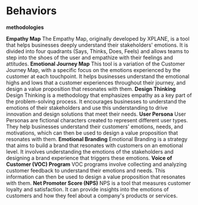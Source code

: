# Behaviors

**methodologies**

**Empathy Map**
The Empathy Map, originally developed by XPLANE, is a tool that helps businesses deeply understand their stakeholders' emotions. It is divided into four quadrants (Says, Thinks, Does, Feels) and allows teams to step into the shoes of the user and empathize with their feelings and attitudes.
**Emotional Journey Map**
This tool is a variation of the Customer Journey Map, with a specific focus on the emotions experienced by the customer at each touchpoint. It helps businesses understand the emotional highs and lows that a customer experiences throughout their journey, and design a value proposition that resonates with them.
**Design Thinking**
Design Thinking is a methodology that emphasizes empathy as a key part of the problem-solving process. It encourages businesses to understand the emotions of their stakeholders and use this understanding to drive innovation and design solutions that meet their needs.
**User Persona**
User Personas are fictional characters created to represent different user types. They help businesses understand their customers' emotions, needs, and motivations, which can then be used to design a value proposition that resonates with them.
**Emotional Branding**
Emotional Branding is a strategy that aims to build a brand that resonates with customers on an emotional level. It involves understanding the emotions of the stakeholders and designing a brand experience that triggers these emotions.
**Voice of Customer (VOC) Program**
VOC programs involve collecting and analyzing customer feedback to understand their emotions and needs. This information can then be used to design a value proposition that resonates with them.
**Net Promoter Score (NPS)**
NPS is a tool that measures customer loyalty and satisfaction. It can provide insights into the emotions of customers and how they feel about a company's products or services.